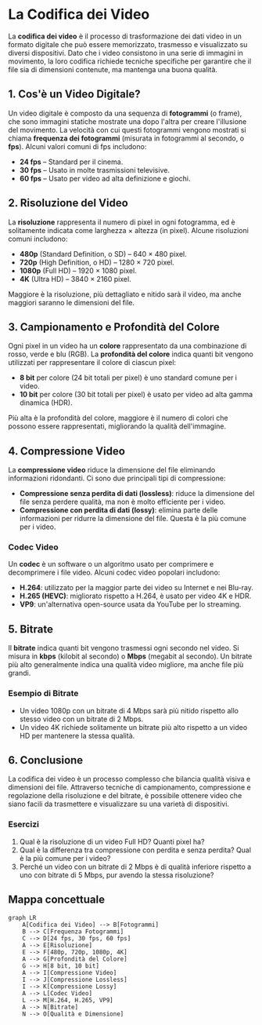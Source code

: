 # La Codifica dei Video

La **codifica dei video** è il processo di trasformazione dei dati video in un formato digitale che può essere memorizzato, trasmesso e visualizzato su diversi dispositivi. Dato che i video consistono in una serie di immagini in movimento, la loro codifica richiede tecniche specifiche per garantire che il file sia di dimensioni contenute, ma mantenga una buona qualità.

## 1. Cos'è un Video Digitale?

Un video digitale è composto da una sequenza di **fotogrammi** (o frame), che sono immagini statiche mostrate una dopo l'altra per creare l'illusione del movimento. La velocità con cui questi fotogrammi vengono mostrati si chiama **frequenza dei fotogrammi** (misurata in fotogrammi al secondo, o **fps**). Alcuni valori comuni di fps includono:
- **24 fps** – Standard per il cinema.
- **30 fps** – Usato in molte trasmissioni televisive.
- **60 fps** – Usato per video ad alta definizione e giochi.

## 2. Risoluzione del Video

La **risoluzione** rappresenta il numero di pixel in ogni fotogramma, ed è solitamente indicata come larghezza × altezza (in pixel). Alcune risoluzioni comuni includono:
- **480p** (Standard Definition, o SD) – 640 × 480 pixel.
- **720p** (High Definition, o HD) – 1280 × 720 pixel.
- **1080p** (Full HD) – 1920 × 1080 pixel.
- **4K** (Ultra HD) – 3840 × 2160 pixel.

Maggiore è la risoluzione, più dettagliato e nitido sarà il video, ma anche maggiori saranno le dimensioni del file.

## 3. Campionamento e Profondità del Colore

Ogni pixel in un video ha un **colore** rappresentato da una combinazione di rosso, verde e blu (RGB). La **profondità del colore** indica quanti bit vengono utilizzati per rappresentare il colore di ciascun pixel:
- **8 bit** per colore (24 bit totali per pixel) è uno standard comune per i video.
- **10 bit** per colore (30 bit totali per pixel) è usato per video ad alta gamma dinamica (HDR).

Più alta è la profondità del colore, maggiore è il numero di colori che possono essere rappresentati, migliorando la qualità dell'immagine.

## 4. Compressione Video

La **compressione video** riduce la dimensione del file eliminando informazioni ridondanti. Ci sono due principali tipi di compressione:
- **Compressione senza perdita di dati (lossless)**: riduce la dimensione del file senza perdere qualità, ma non è molto efficiente per i video.
- **Compressione con perdita di dati (lossy)**: elimina parte delle informazioni per ridurre la dimensione del file. Questa è la più comune per i video.

### Codec Video

Un **codec** è un software o un algoritmo usato per comprimere e decomprimere i file video. Alcuni codec video popolari includono:
- **H.264**: utilizzato per la maggior parte dei video su Internet e nei Blu-ray.
- **H.265 (HEVC)**: migliorato rispetto a H.264, è usato per video 4K e HDR.
- **VP9**: un'alternativa open-source usata da YouTube per lo streaming.

## 5. Bitrate

Il **bitrate** indica quanti bit vengono trasmessi ogni secondo nel video. Si misura in **kbps** (kilobit al secondo) o **Mbps** (megabit al secondo). Un bitrate più alto generalmente indica una qualità video migliore, ma anche file più grandi.

### Esempio di Bitrate

- Un video 1080p con un bitrate di 4 Mbps sarà più nitido rispetto allo stesso video con un bitrate di 2 Mbps.
- Un video 4K richiede solitamente un bitrate più alto rispetto a un video HD per mantenere la stessa qualità.

## 6. Conclusione

La codifica dei video è un processo complesso che bilancia qualità visiva e dimensioni dei file. Attraverso tecniche di campionamento, compressione e regolazione della risoluzione e del bitrate, è possibile ottenere video che siano facili da trasmettere e visualizzare su una varietà di dispositivi.

### Esercizi

1. Qual è la risoluzione di un video Full HD? Quanti pixel ha?
2. Qual è la differenza tra compressione con perdita e senza perdita? Qual è la più comune per i video?
3. Perché un video con un bitrate di 2 Mbps è di qualità inferiore rispetto a uno con bitrate di 5 Mbps, pur avendo la stessa risoluzione?

## Mappa concettuale

```mermaid
graph LR
    A[Codifica dei Video] --> B[Fotogrammi]
    B --> C[Frequenza Fotogrammi]
    C --> D[24 fps, 30 fps, 60 fps]
    A --> E[Risoluzione]
    E --> F[480p, 720p, 1080p, 4K]
    A --> G[Profondità del Colore]
    G --> H[8 bit, 10 bit]
    A --> I[Compressione Video]
    I --> J[Compressione Lossless]
    I --> K[Compressione Lossy]
    A --> L[Codec Video]
    L --> M[H.264, H.265, VP9]
    A --> N[Bitrate]
    N --> O[Qualità e Dimensione]
```
